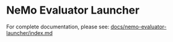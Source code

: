 # NeMo Evaluator Launcher

For complete documentation, please see: [docs/nemo-evaluator-launcher/index.md](../../docs/nemo-evaluator-launcher/index.md)
